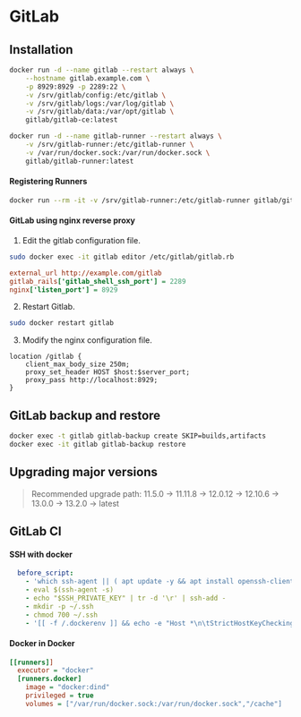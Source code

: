 # GitLab

## Installation

```sh
docker run -d --name gitlab --restart always \
    --hostname gitlab.example.com \
    -p 8929:8929 -p 2289:22 \
    -v /srv/gitlab/config:/etc/gitlab \
    -v /srv/gitlab/logs:/var/log/gitlab \
    -v /srv/gitlab/data:/var/opt/gitlab \
    gitlab/gitlab-ce:latest
```

```sh
docker run -d --name gitlab-runner --restart always \
    -v /srv/gitlab-runner:/etc/gitlab-runner \
    -v /var/run/docker.sock:/var/run/docker.sock \
    gitlab/gitlab-runner:latest
```

#### Registering Runners

```sh
docker run --rm -it -v /srv/gitlab-runner:/etc/gitlab-runner gitlab/gitlab-runner register
```

#### GitLab using nginx reverse proxy

1. Edit the gitlab configuration file.
```sh
sudo docker exec -it gitlab editor /etc/gitlab/gitlab.rb
```

```ini
external_url http://example.com/gitlab
gitlab_rails['gitlab_shell_ssh_port'] = 2289
nginx['listen_port'] = 8929
```

2. Restart Gitlab.

```sh
sudo docker restart gitlab
```

3. Modify the nginx configuration file.

```nginx
location /gitlab {
    client_max_body_size 250m;
    proxy_set_header HOST $host:$server_port;
    proxy_pass http://localhost:8929;
}
```

## GitLab backup and restore

```sh
docker exec -t gitlab gitlab-backup create SKIP=builds,artifacts
docker exec -it gitlab gitlab-backup restore
```

## Upgrading major versions

> Recommended upgrade path: 11.5.0 -> 11.11.8 -> 12.0.12 -> 12.10.6 -> 13.0.0 -> 13.2.0 -> latest 

## GitLab CI

#### SSH with docker

```yaml
  before_script:
    - 'which ssh-agent || ( apt update -y && apt install openssh-client -y )'
    - eval $(ssh-agent -s)
    - echo "$SSH_PRIVATE_KEY" | tr -d '\r' | ssh-add -
    - mkdir -p ~/.ssh
    - chmod 700 ~/.ssh
    - '[[ -f /.dockerenv ]] && echo -e "Host *\n\tStrictHostKeyChecking no\n\n" > ~/.ssh/config'
```

#### Docker in Docker

```ini
[[runners]]
  executor = "docker"
  [runners.docker]
    image = "docker:dind"
    privileged = true
    volumes = ["/var/run/docker.sock:/var/run/docker.sock","/cache"]
```